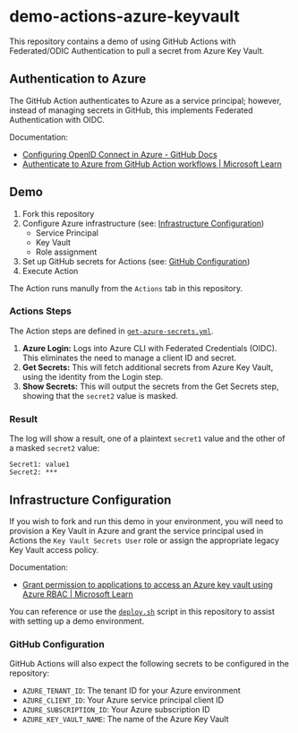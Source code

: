 # demo-actions-azure-keyvault

This repository contains a demo of using GitHub Actions with Federated/ODIC Authentication to pull a secret from Azure Key Vault.

## Authentication to Azure

The GitHub Action authenticates to Azure as a service principal; however, instead of managing secrets in GitHub, this implements Federated Authentication with OIDC.

Documentation:

- [Configuring OpenID Connect in Azure - GitHub Docs](https://docs.github.com/en/actions/deployment/security-hardening-your-deployments/configuring-openid-connect-in-azure)
- [Authenticate to Azure from GitHub Action workflows | Microsoft Learn](https://learn.microsoft.com/en-us/azure/developer/github/connect-from-azure?tabs=azure-portal%2Clinux)

## Demo

1. Fork this repository
1. Configure Azure infrastructure (see: [Infrastructure Configuration](#infrastructure-configuration))
    - Service Principal
    - Key Vault
    - Role assignment
1. Set up GitHub secrets for Actions (see: [GitHub Configuration](#github-configuration))
1. Execute Action

The Action runs manully from the `Actions` tab in this repository.

### Actions Steps

The Action steps are defined in [`get-azure-secrets.yml`](.github/workflows/azure-get-secrets.yml).

1. **Azure Login:** Logs into Azure CLI with Federated Credentials (OIDC). This eliminates the need to manage a client ID and secret.
1. **Get Secrets:** This will fetch additional secrets from Azure Key Vault, using the identity from the Login step.
1. **Show Secrets:** This will output the secrets from the Get Secrets step, showing that the `secret2` value is masked.

### Result

The log will show a result, one of a plaintext `secret1` value and the other of a masked `secret2` value:

```text
Secret1: value1
Secret2: ***
```

## Infrastructure Configuration

If you wish to fork and run this demo in your environment, you will need to provision a Key Vault in Azure and grant the service principal used in Actions the `Key Vault Secrets User` role or assign the appropriate legacy Key Vault access policy.

Documentation: 

- [Grant permission to applications to access an Azure key vault using Azure RBAC | Microsoft Learn](https://learn.microsoft.com/en-us/azure/key-vault/general/rbac-guide?tabs=azure-cli)

You can reference or use the [`deploy.sh`](infra/deploy.sh) script in this repository to assist with setting up a demo environment.

### GitHub Configuration

GitHub Actions will also expect the following secrets to be configured in the repository:

- `AZURE_TENANT_ID`: The tenant ID for your Azure environment
- `AZURE_CLIENT_ID`: Your Azure service principal client ID
- `AZURE_SUBSCRIPTION_ID`: Your Azure subscription ID
- `AZURE_KEY_VAULT_NAME`: The name of the Azure Key Vault
